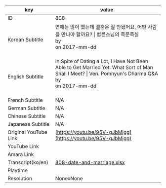 |  key  |  value  |
|-------|---------|
| ID            | 808 |
| Korean Subtitle | 연애는 많이 했는데 결혼은 잘 안됐어요, 어떤 사람을 만나야 할까요? \| 법륜스님의 즉문즉설<br>by <br>on 2017-mm-dd<br><br>|
| English Subtitle | In Spite of Dating a Lot, I Have Not Been Able to Get Married Yet. What Sort of Man Shall I Meet? \| Ven. Pomnyun's Dharma Q&A<br>by <br>on 2017-mm-dd<br><br>|
| French Subtitle | N/A |
| German Subtitle | N/A |
| Chinese Subtitle | N/A |
| Japanese Subtitle | N/A |
| Original YouTube Link  | [https://youtu.be/95V-gJbMjgg](https://youtu.be/95V-gJbMjgg) |
| YouTube Link  |  |
| Amara Link    |  |
| Transcript(ko/en) | [808-date-and-marriage.xlsx](https://github.com/jungtosociety/dharma-qna/raw/master/sub/808/808-date-and-marriage.xlsx) |
| Playtime |  |
| Resolution | NonexNone|
